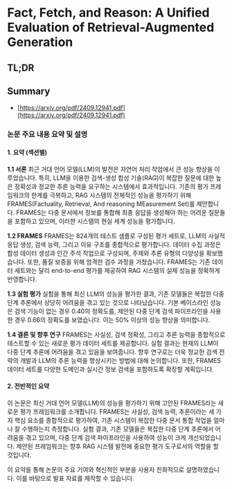 # Fact, Fetch, and Reason: A Unified Evaluation of Retrieval-Augmented Generation
## TL;DR
## Summary
- [https://arxiv.org/pdf/2409.12941.pdf](https://arxiv.org/pdf/2409.12941.pdf)

### 논문 주요 내용 요약 및 설명

#### 1. 요약 (섹션별) 

**1.1 서론**
최근 거대 언어 모델(LLM)의 발전은 자연어 처리 작업에서 큰 성능 향상을 이루었습니다. 특히, LLM을 이용한 검색-생성 합성 기술(RAG)이 복잡한 질문에 대한 높은 정확성과 정교한 추론 능력을 요구하는 시스템에서 효과적입니다. 기존의 평가 프레임워크의 한계를 극복하고, RAG 시스템의 전체적인 성능을 평가하기 위해 FRAMES(Factuality, Retrieval, And reasoning MEasurement Set)를 제안합니다. FRAMES는 다중 문서에서 정보를 통합해 최종 응답을 생성해야 하는 어려운 질문들을 포함하고 있으며, 이러한 시스템의 현실 세계 성능을 평가합니다.

**1.2 FRAMES**
FRAMES는 824개의 테스트 샘플로 구성된 평가 세트로, LLM의 사실적 응답 생성, 검색 능력, 그리고 이유 구조를 종합적으로 평가합니다. 데이터 수집 과정은 합성 데이터 생성과 인간 주석 작업으로 구성되며, 주제와 추론 유형의 다양성을 확보했습니다. 또한, 품질 보증을 위해 엄격한 검수 과정을 거쳤습니다. FRAMES는 기존 데이터 세트와는 달리 end-to-end 평가를 제공하여 RAG 시스템의 실제 성능을 정확하게 반영합니다.

**1.3 실험 평가**
실험을 통해 최신 LLM의 성능을 평가한 결과, 기존 모델들은 복잡한 다중 단계 추론에서 상당히 어려움을 겪고 있는 것으로 나타났습니다. 기본 베이스라인 성능은 검색 기능이 없는 경우 0.40의 정확도를, 제안된 다중 단계 검색 파이프라인을 사용한 경우 0.66의 정확도를 보였습니다. 이는 50% 이상의 성능 향상을 의미합니다.

**1.4 결론 및 향후 연구**
FRAMES는 사실성, 검색 정확성, 그리고 추론 능력을 종합적으로 테스트할 수 있는 새로운 평가 데이터 세트를 제공합니다. 실험 결과는 현재의 LLM이 다중 단계 추론에 어려움을 겪고 있음을 보여줍니다. 향후 연구로는 더욱 정교한 검색 전략의 개발과 LLM의 추론 능력을 향상시키는 방법에 대해 논의합니다. 또한, FRAMES 데이터 세트를 다양한 도메인과 실시간 정보 검색을 포함하도록 확장할 계획입니다.

#### 2. 전반적인 요약
이 논문은 최신 거대 언어 모델(LLM)의 성능을 평가하기 위해 고안된 FRAMES라는 새로운 평가 프레임워크를 소개합니다. FRAMES는 사실성, 검색 능력, 추론이라는 세 가지 핵심 요소를 종합적으로 평가하여, 기존 시스템이 복잡한 다중 문서 통합 작업을 얼마나 잘 수행하는지 측정합니다. 실험 결과, 기존 모델들은 복잡한 다중 단계 추론에서 어려움을 겪고 있으며, 다중 단계 검색 파이프라인을 사용하여 성능이 크게 개선되었습니다. 제안된 프레임워크는 향후 RAG 시스템 발전에 중요한 평가 도구로서의 역할을 할 것입니다.

이 요약을 통해 논문의 주요 기여와 혁신적인 부분을 사용자 친화적으로 설명하였습니다. 이를 바탕으로 발표 자료를 제작할 수 있습니다.
